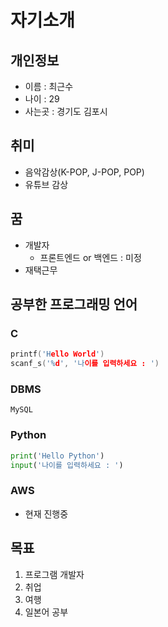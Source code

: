 # 자기소개
## 개인정보
- 이름 : 최근수
- 나이 : 29
- 사는곳 : 경기도 김포시

## 취미
- 음악감상(K-POP, J-POP, POP)
- 유튜브 감상

## 꿈
- 개발자
  - 프론트엔드 or 백엔드 : 미정
- 재택근무

## 공부한 프로그래밍 언어
### C
```C
printf('Hello World')
scanf_s('%d', '나이를 입력하세요 : ')
```

### DBMS
```DBMS
MySQL
```

### Python
```python
print('Hello Python')
input('나이를 입력하세요 : ')
```

### AWS
- 현재 진행중

## 목표
1. 프로그램 개발자
2. 취업
3. 여행
4. 일본어 공부
